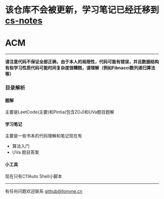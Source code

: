 # 该仓库不会被更新，学习笔记已经迁移到[cs-notes](https://github.com/Llonvne/cs-notes)

# ACM

---

**请注意代码不保证全部正确，由于本人的局限性，代码可能有错误，并且数据结构有些学习性质代码可能时间复杂度很糟糕，请理解（例如Fibnacci数列递归算法等）**

### 目录解析

#### 题解

主要是LeetCode(主要)和Pintia(包含ZOJ)和UVa题目题解

#### 学习笔记

主要是一些书本的代码理解和笔记现在有

* 算法入门
* UVa 题目答案

#### 小工具

现在只有C11Auto Shell小脚本

---

有任何问题欢迎联系 github@llonvne.cn

